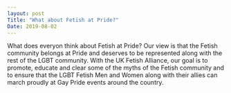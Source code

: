 ```yaml
---
layout: post
Title: "What about Fetish at Pride?"
Date: 2019-08-02
---
```


What does everyon think about Fetish at Pride? Our view is that the Fetish community belongs at Pride and deserves to be represented along with the rest of the LGBT community. With the UK Fetish Alliance, our goal is to promote, educate and clear some of the myths of the Fetish community and to ensure that the LGBT Fetish Men and Women along with their allies can march proudly at Gay Pride events around the country.
